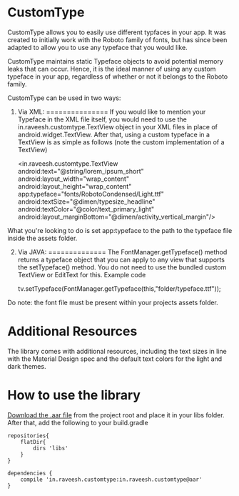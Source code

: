 CustomType
==========

CustomType allows you to easily use different typfaces in your app. It was created to initially work with the Roboto family of fonts, but has since been adapted to allow you to use any typeface that you would like.

CustomType maintains static Typeface objects to avoid potential memory leaks that can occur. Hence, it is the ideal manner of using any custom typeface in your app, regardless of whether or not it belongs to the Roboto family.

CustomType can be used in two ways:
1. Via XML:
===============
If you would like to mention your Typeface in the XML file itself, you would need to use the in.raveesh.customtype.TextView object in your XML files in place of android.widget.TextView.
After that, using a custom typeface in a TextView is as simple as follows (note the custom implementation of a TextView)

    <in.raveesh.customtype.TextView
            android:text="@string/lorem_ipsum_short"
            android:layout_width="wrap_content"
            android:layout_height="wrap_content"
            app:typeface="fonts/RobotoCondensed/Light.ttf"
            android:textSize="@dimen/typesize_headline"
            android:textColor="@color/text_primary_light"
            android:layout_marginBottom="@dimen/activity_vertical_margin"/>
    
What you're looking to do is set app:typeface to the path to the typeface file inside the assets folder.

2. Via JAVA:
==============
The FontManager.getTypeface() method returns a typeface object that you can apply to any view that supports the setTypeface() method. You do not need to use the bundled custom TextView or EditText for this. Example code

    tv.setTypeface(FontManager.getTypeface(this,"folder/typeface.ttf"));
    

Do note: the font file must be present within your projects assets folder.

Additional Resources
=====================
The library comes with additional resources, including the text sizes in line with the Material Design spec and the default text colors for the light and dark themes.

How to use the library
=====================
[Download the .aar file](https://github.com/raveeshbhalla/CustomType/raw/master/in.raveesh.customtype.aar) from the project root and place it in your libs folder. After that, add the following to your build.gradle

    repositories{
        flatDir{
            dirs 'libs'
        }
    }

    dependencies {
        compile 'in.raveesh.customtype:in.raveesh.customtype@aar'
    }


